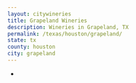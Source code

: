 ```yaml
---
layout: citywineries
title: Grapeland Wineries
description: Wineries in Grapeland, TX
permalink: /texas/houston/grapeland/
state: tx
county: houston
city: grapeland
---
```

-
